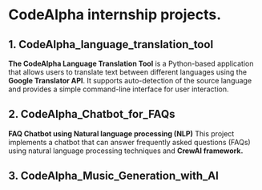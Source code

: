 # CodeAlpha internship projects.
## 1. CodeAlpha_language_translation_tool
**The CodeAlpha Language Translation Tool** is a Python-based application that allows users to translate text between different languages using the **Google Translator API**. It supports auto-detection of the source language and provides a simple command-line interface for user interaction.

## 2. CodeAlpha_Chatbot_for_FAQs 
**FAQ Chatbot using Natural language processing (NLP)**
This project implements a chatbot that can answer frequently asked questions (FAQs) using natural language processing techniques and **CrewAI framework.**
## 3. CodeAlpha_Music_Generation_with_AI
